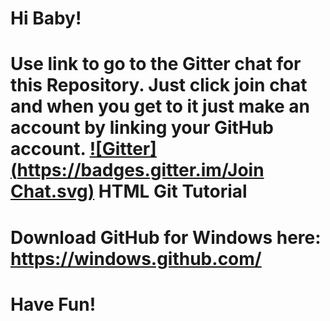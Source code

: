 Hi Baby!
====
Use link to go to the Gitter chat for this Repository. Just click join chat and when you get to it just make an account by linking your GitHub account.
[![Gitter](https://badges.gitter.im/Join Chat.svg)](https://gitter.im/FanciestW/HTML?utm_source=badge&utm_medium=badge&utm_campaign=pr-badge&utm_content=badge)
HTML Git Tutorial
====
Download GitHub for Windows here: https://windows.github.com/
====
Have Fun!
====
